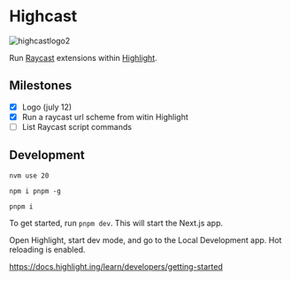 # Highcast

![highcastlogo2](https://github.com/user-attachments/assets/f903480c-7c52-491b-b65f-984d1303f2d1)

Run [Raycast]([url](https://github.com/raycast/extensions)) extensions within [Highlight](https://www.highlight.ing/).

## Milestones
- [x] Logo (july 12)
- [x] Run a raycast url scheme from witin Highlight
- [ ] List Raycast script commands

## Development

`nvm use 20`

`npm i pnpm -g`

`pnpm i`

To get started, run `pnpm dev`. This will start the Next.js app.

Open Highlight, start dev mode, and go to the Local Development app. Hot reloading is enabled.

https://docs.highlight.ing/learn/developers/getting-started
